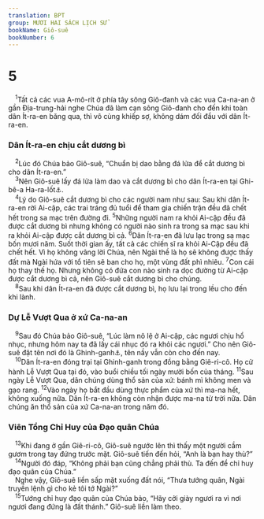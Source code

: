 ```yaml
---
translation: BPT
group: MƯƠI HAI SÁCH LỊCH SỬ
bookName: Giô-suê 
bookNumber: 6
---
```


<div class="title"><h1>5</h1></div>
<span class="verse gios_5_1"> <sup>1</sup>Tất cả các vua A-mô-rít ở phía tây sông Giô-đanh và các vua Ca-na-an ở gần Địa-trung-hải nghe Chúa đã làm cạn sông Giô-đanh cho đến khi toàn dân Ít-ra-en băng qua, thì vô cùng khiếp sợ, không dám đối đầu với dân Ít-ra-en.<br/></span>
<div class="title"><h3>Dân Ít-ra-en chịu cắt dương bì</h3></div>
<span class="verse gios_5_2"> <sup>2</sup>Lúc đó Chúa bảo Giô-suê, “Chuẩn bị dao bằng đá lửa để cắt dương bì cho dân Ít-ra-en.”<br/></span>
<span class="verse gios_5_3"> <sup>3</sup>Nên Giô-suê lấy đá lửa làm dao và cắt dương bì cho dân Ít-ra-en tại Ghi-bê-a Ha-ra-lốt<a data-toggle="tooltip" data-placement="bottom" title="Nghĩa là “Ngọn đồi cắt dương bì.”">⚓</a>.<br/></span>
<span class="verse gios_5_4"> <sup>4</sup>Lý do Giô-suê cắt dương bì cho các người nam như sau: Sau khi dân Ít-ra-en rời Ai-cập, các trai tráng đủ tuổi để tham gia chiến trận đều đã chết hết trong sa mạc trên đường đi.</span>
<span class="verse gios_5_5"><sup>5</sup>Những người nam ra khỏi Ai-cập đều đã được cắt dương bì nhưng không có người nào sinh ra trong sa mạc sau khi ra khỏi Ai-cập được cắt dương bì cả.</span>
<span class="verse gios_5_6"><sup>6</sup>Dân Ít-ra-en đã lưu lạc trong sa mạc bốn mươi năm. Suốt thời gian ấy, tất cả các chiến sĩ ra khỏi Ai-Cập đều đã chết hết. Vì họ không vâng lời Chúa, nên Ngài thề là họ sẽ không được thấy đất mà Ngài hứa với tổ tiên sẽ ban cho họ, một vùng đất phì nhiêu.</span>
<span class="verse gios_5_7"><sup>7</sup>Con cái họ thay thế họ. Nhưng không có đứa con nào sinh ra dọc đường từ Ai-cập được cắt dương bì cả, nên Giô-suê cắt dương bì cho chúng.<br/></span>
<span class="verse gios_5_8"> <sup>8</sup>Sau khi dân Ít-ra-en đã được cắt dương bì, họ lưu lại trong lều cho đến khi lành.<br/></span>
<div class="title"><h3>Dự Lễ Vượt Qua ở xứ Ca-na-an</h3></div>
<span class="verse gios_5_9"> <sup>9</sup>Sau đó Chúa bảo Giô-suê, “Lúc làm nô lệ ở Ai-cập, các ngươi chịu hổ nhục, nhưng hôm nay ta đã lấy cái nhục đó ra khỏi các ngươi.” Cho nên Giô-suê đặt tên nơi đó là Ghinh-ganh<a data-toggle="tooltip" data-placement="bottom" title="Nghĩa là “lăn đi.”">⚓</a>, tên nầy vẫn còn cho đến nay.<br/></span>
<span class="verse gios_5_10"> <sup>10</sup>Dân Ít-ra-en đóng trại tại Ghinh-ganh trong đồng bằng Giê-ri-cô. Họ cử hành Lễ Vượt Qua tại đó, vào buổi chiều tối ngày mười bốn của tháng.</span>
<span class="verse gios_5_11"><sup>11</sup>Sau ngày Lễ Vượt Qua, dân chúng dùng thổ sản của xứ: bánh mì không men và gạo rang.</span>
<span class="verse gios_5_12"><sup>12</sup>Vào ngày họ bắt đầu dùng thực phẩm của xứ thì ma-na hết, không xuống nữa. Dân Ít-ra-en không còn nhận được ma-na từ trời nữa. Dân chúng ăn thổ sản của xứ Ca-na-an trong năm đó.<br/></span>
<div class="title"><h3>Viên Tổng Chỉ Huy của Đạo quân Chúa</h3></div>
<span class="verse gios_5_13"> <sup>13</sup>Khi đang ở gần Giê-ri-cô, Giô-suê ngước lên thì thấy một người cầm gươm trong tay đứng trước mặt. Giô-suê tiến đến hỏi, “Anh là bạn hay thù?”<br/></span>
<span class="verse gios_5_14"> <sup>14</sup>Người đó đáp, “Không phải bạn cũng chẳng phải thù. Ta đến để chỉ huy đạo quân của Chúa.”<br/> Nghe vậy, Giô-suê liền sấp mặt xuống đất nói, “Thưa tướng quân, Ngài truyền lệnh gì cho kẻ tôi tớ Ngài?”<br/></span>
<span class="verse gios_5_15"> <sup>15</sup>Tướng chỉ huy đạo quân của Chúa bảo, “Hãy cởi giày ngươi ra vì nơi ngươi đang đứng là đất thánh.” Giô-suê liền làm theo.<br/></span>
